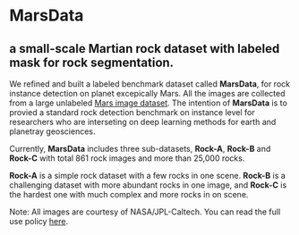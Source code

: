 # MarsData
## a small-scale Martian rock dataset with labeled mask for rock segmentation.
We refined and built a labeled benchmark dataset called **MarsData**, for rock instance detection on planet excepically Mars. All the images are collected from a large unlabeled [Mars image dataset](https://dominikschmidt.xyz/mars32k/). The intention of **MarsData** is to provied a standard rock detection benchmark on instance level for researchers who are interseting on deep learning methods for earth and planetray geosciences. 

Currently, **MarsData** includes three sub-datasets, **Rock-A**, **Rock-B** and **Rock-C** with total 861 rock images and more than 25,000 rocks. 

**Rock-A** is a simple rock dataset with a few rocks in one scene. **Rock-B** is a challenging dataset with more abundant rocks in one image, and **Rock-C** is the hardest one with much complex and more rocks in on scene. 


Note: All images are courtesy of NASA/JPL-Caltech. You can read the full use policy [here](https://www.jpl.nasa.gov/jpl-image-use-policy).
